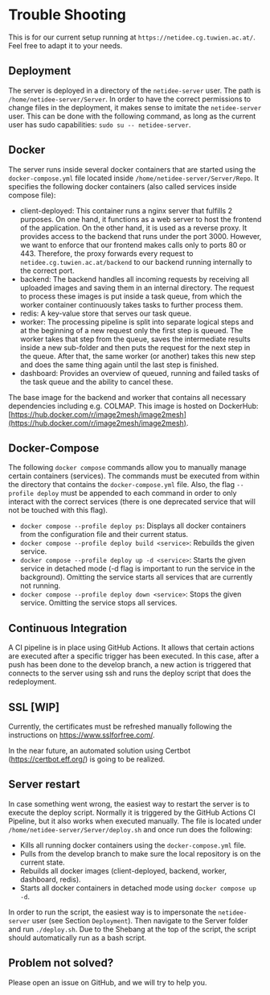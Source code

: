 # Trouble Shooting

This is for our current setup running at `https://netidee.cg.tuwien.ac.at/`. Feel free to adapt it to your needs.


## Deployment

The server is deployed in a directory of the `netidee-server` user. 
The path is `/home/netidee-server/Server`. In order to have the correct permissions to change files in the deployment, 
it makes sense to imitate the `netidee-server` user. 
This can be done with the following command, as long as the current user 
has sudo capabilities: `sudo su -- netidee-server`.


## Docker

The server runs inside several docker containers that are started using the `docker-compose.yml` 
file located inside `/home/netidee-server/Server/Repo`. It specifies the following docker containers 
(also called services inside compose file):

* client-deployed: This container runs a nginx server that fulfills 2 purposes. On one hand, it functions as a web server to host the frontend of the application. On the other hand, it is used as a reverse proxy. It provides access to the backend that runs under the port 3000. However, we want to enforce that our frontend makes calls only to ports 80 or 443. Therefore, the proxy forwards every request to `netidee.cg.tuwien.ac.at/backend` to our backend running internally to the correct port.
* backend: The backend handles all incoming requests by receiving all uploaded images and saving them in an internal directory. The request to process these images is put inside a task queue, from which the worker container continuously takes tasks to further process them.
* redis: A key-value store that serves our task queue.
* worker: The processing pipeline is split into separate logical steps and at the beginning of a new request only the first step is queued. The worker takes that step from the queue, saves the intermediate results inside a new sub-folder and then puts the request for the next step in the queue. After that, the same worker (or another) takes this new step and does the same thing again until the last step is finished.
* dashboard: Provides an overview of queued, running and failed tasks of the task queue and the ability to cancel these.

The base image for the backend and worker that contains all necessary dependencies including e.g. COLMAP. This image is hosted on DockerHub: [https://hub.docker.com/r/image2mesh/image2mesh](https://hub.docker.com/r/image2mesh/image2mesh).


## Docker-Compose

The following `docker compose` commands allow you to manually manage certain containers (services). The commands must be executed from within the directory that contains the `docker-compose.yml` file. Also, the flag `--profile deploy` must be appended to each command in order to only interact with the correct services (there is one deprecated service that will not be touched with this flag).

* `docker compose --profile deploy ps`: Displays all docker containers from the configuration file and their current status.
* `docker compose --profile deploy build <service>`: Rebuilds the given service.
* `docker compose --profile deploy up -d <service>`: Starts the given service in detached mode (-d flag is important to run the service in the background). Omitting the service starts all services that are currently not running.
* `docker compose --profile deploy down <service>`: Stops the given service. Omitting the service stops all services.


## Continuous Integration

A CI pipeline is in place using GitHub Actions. It allows that certain actions are executed after a specific trigger has been executed. In this case, after a push has been done to the develop branch, a new action is triggered that connects to the server using ssh and runs the deploy script that does the redeployment.


## SSL [WIP]

Currently, the certificates must be refreshed manually following the instructions on https://www.sslforfree.com/. 

In the near future, an automated solution using Certbot (https://certbot.eff.org/) is going to be realized.


## Server restart

In case something went wrong, the easiest way to restart the server is to execute the deploy script. Normally it is triggered by the GitHub Actions CI Pipeline, but it also works when executed manually. The file is located under `/home/netidee-server/Server/deploy.sh` and once run does the following:

* Kills all running docker containers using the `docker-compose.yml` file.
* Pulls from the develop branch to make sure the local repository is on the current state.
* Rebuilds all docker images (client-deployed, backend, worker, dashboard, redis).
* Starts all docker containers in detached mode using `docker compose up -d`.

In order to run the script, the easiest way is to impersonate the `netidee-server` user (see Section `Deployment`). 
Then navigate to the Server folder and run `./deploy.sh`. 
Due to the Shebang at the top of the script, the script should automatically run as a bash script.


## Problem not solved?

Please open an issue on GitHub, and we will try to help you.
